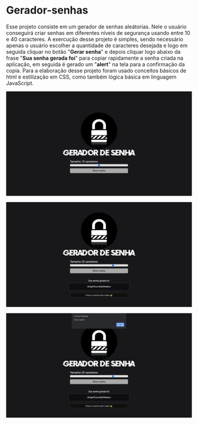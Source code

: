 # Gerador-senhas

Esse projeto consiste em um gerador de senhas aleátorias. Nele o usuário conseguirá criar senhas em diferentes níveis de segurança usando entre 10 e 40 caracteres. A exercução desse projeto é simples, sendo necessário apenas o usuário escolher a quantidade de caracteres desejada e logo em seguida cliquar no botão "**Gerar senha**" e depois cliquar logo abaixo da frase "**Sua senha gerada foi**" para copiar rapidamente a senha criada na aplicação, em seguida é gerado um "**alert**" na tela para a confirmação da copia. Para a elaboração desse projeto foram usado conceitos básicos de html e estilização em CSS, como também lógica básica em linguagem JavaScript.

![Imagemprojeto](./assets/print1.png)

![Imagemprojeto](./assets/print2.png)

![Imagemprojeto](./assets/print3.png)

